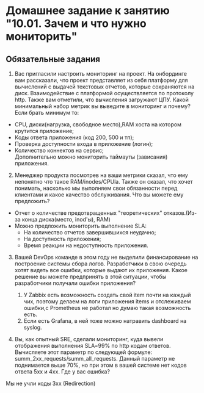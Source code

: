 # Домашнее задание к занятию "10.01. Зачем и что нужно мониторить"

## Обязательные задания

1. Вас пригласили настроить мониторинг на проект. На онбординге вам рассказали, что проект представляет из себя 
платформу для вычислений с выдачей текстовых отчетов, которые сохраняются на диск. Взаимодействие с платформой 
осуществляется по протоколу http. Также вам отметили, что вычисления загружают ЦПУ. Какой минимальный набор метрик вы
выведите в мониторинг и почему?
Если брать минимум то:  
-	CPU, диски(нагрузка, свободное место),RAM хоста на котором крутится приложение;   
- Коды ответа приложения (код 200, 500 и тп);  
-	Проверка доступности входа в приложение (логин);  
-	Количество коннектов на сервис;  
Дополнительно можно мониторить таймауты (зависания) приложения.

2. Менеджер продукта посмотрев на ваши метрики сказал, что ему непонятно что такое RAM/inodes/CPUla. Также он сказал, 
что хочет понимать, насколько мы выполняем свои обязанности перед клиентами и какое качество обслуживания. Что вы 
можете ему предложить?
- Отчет о количестве предотвращенных "теоретических" отказов.(Из-за конца диска(место, inod'ы), RAM)
- Можно предложить мониторить выполнение SLA:
   -	На количество отчетов завершившихся неудачно;
   -	На доступность приложения;
   - Время реакции на недоступность приложения.


3. Вашей DevOps команде в этом году не выделили финансирование на построение системы сбора логов. Разработчики в свою 
очередь хотят видеть все ошибки, которые выдают их приложения. Какое решение вы можете предпринять в этой ситуации, 
чтобы разработчики получали ошибки приложения?  

   1. У Zabbix есть возможность создать свой item почти на каждый чих, поэтому делаем на логи приложения items и отслеживаем ошибки,с Prometheus не работал но думаю такая возможность есть.  
   2. Если есть Grafana, в ней тоже можно натравить dashboard на syslog.
  
4. Вы, как опытный SRE, сделали мониторинг, куда вывели отображения выполнения SLA=99% по http кодам ответов. 
Вычисляете этот параметр по следующей формуле: summ_2xx_requests/summ_all_requests. Данный параметр не поднимается выше 
70%, но при этом в вашей системе нет кодов ответа 5xx и 4xx. Где у вас ошибка?

 Мы не учли коды 3xx (Redirection)
